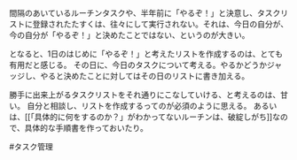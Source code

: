 間隔のあいているルーチンタスクや、半年前に「やるぞ！」と決意し、タスクリストに登録されたたすくは、往々にして実行されない。それは、今日の自分が、今の自分が「やるぞ！」と決めたことではない、というのが大きい。

となると、1日のはじめに「やるぞ！」と考えたリストを作成するのは、とても有用だと感じる。
その日に、今日のタスクについて考える。やるかどうかジャッジし、やると決めたことに対してはその日のリストに書き加える。

勝手に出来上がるタスクリストをそれ通りにこなしていける、と考えるのは、甘い。
自分と相談し、リストを作成するってのが必須のように思える。
あるいは、[[「具体的に何をするのか？」がわかってないルーチンは、破綻しがち]]なので、具体的な手順書を作っておいたり。

#タスク管理 